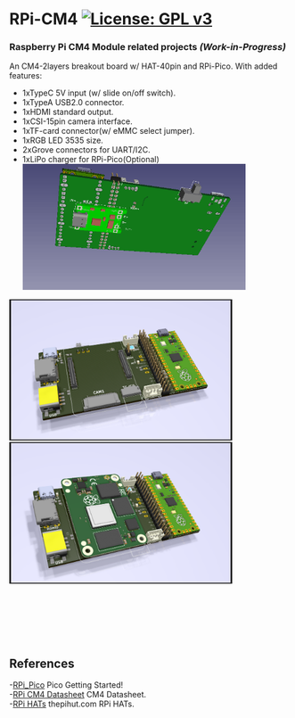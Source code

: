 # RPi-CM4 [![License: GPL v3](https://img.shields.io/badge/License-GPLv3-blue.svg)](https://www.gnu.org/licenses/gpl-3.0)<br>
### Raspberry Pi CM4 Module related projects _(Work-in-Progress)_<br>

 
An CM4-2layers breakout board w/ HAT-40pin and RPi-Pico.
With added features:
 - 1xTypeC 5V input (w/ slide on/off switch).
 - 1xTypeA USB2.0 connector.
 - 1xHDMI standard output.
 - 1xCSI-15pin camera interface.
 - 1xTF-card connector(w/ eMMC select jumper).
 - 1xRGB LED 3535 size.
 - 2xGrove connectors for UART/I2C.
 - 1xLiPo charger for RPi-Pico(Optional)<br>
   <img src="pic/CM4_2Layer0306.gif" width=400><br>

<img src="pic/CM4_2Layer0306Wo.png" width=400><img src="pic/CM4_2Layer0306.png" width=400> <br>
<br>
<br>

<br>
<br>
<br>

## References <br>
  -[RPi_Pico](https://www.raspberrypi.org/documentation/pico/getting-started/) Pico Getting Started!<br>
  -[RPi CM4 Datasheet](https://datasheets.raspberrypi.org/cm4/cm4-datasheet.pdf) CM4 Datasheet.<br>
  -[RPi HATs](https://thepihut.com/collections/raspberry-pi-hats) thepihut.com RPi HATs.<br>
  
